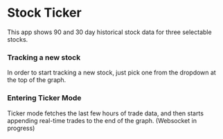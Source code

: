 # Stock Ticker

This app shows 90 and 30 day historical stock data for three selectable stocks.  

### Tracking a new stock

In order to start tracking a new stock, just pick one from the dropdown at the top of the graph.

### Entering Ticker Mode

Ticker mode fetches the last few hours of trade data, and then starts appending real-time trades to the end of the graph.  (Websocket in progress)
